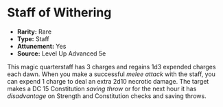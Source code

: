 # Staff of Withering

- **Rarity:** Rare
- **Type:** Staff
- **Attunement:** Yes
- **Source:** Level Up Advanced 5e

This magic quarterstaff has 3 charges and regains 1d3 expended charges each dawn. When you make a successful _melee attack_  with the staff, you can expend 1 charge to deal an extra 2d10 necrotic damage. The target makes a DC 15 Constitution _saving throw_  or for the next hour it has _disadvantage_  on Strength and Constitution checks and saving throws.
